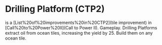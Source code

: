 # Drilling Platform (CTP2)

 is a [List%20of%20improvements%20in%20CTP2](tile improvement) in [Call%20to%20Power%20II](Call to Power II).
Gameplay.
Drilling Platforms extract oil from ocean tiles, increasing the yield by 25. Build them on any ocean tile.
